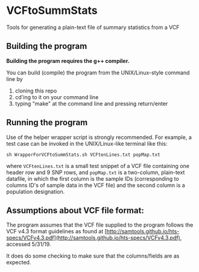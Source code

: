 # VCFtoSummStats

Tools for generating a plain-text file of summary statistics from a VCF

## Building the program

**Building the program requires the g++ compiler.**

You can build (compile) the program from the UNIX/Linux-style command line by
1. cloning this repo
2. cd'ing to it on your command line
3. typing "make" at the command line and pressing return/enter


## Running the program

Use of the helper wrapper script is strongly recommended.  For example, a test case can be invoked in the UNIX/Linux-like terminal like this:

`sh WrapperForVCFtoSummStats.sh VCFtenLines.txt popMap.txt`

where `VCFtenLines.txt` is a small test snippet of a VCF file containing one header row and 9 SNP rows, and `popMap.txt` is a two-column, plain-text datafile, in which the first column is the sample IDs (corresponding to columns ID's of sample data in the VCF file) and the second column is a population designation.

## Assumptions about VCF file format:
The program assumes that the VCF file supplied to the program follows the VCF v4.3 format guidelines as found at [http://samtools.github.io/hts-specs/VCFv4.3.pdf](http://samtools.github.io/hts-specs/VCFv4.3.pdf), accessed 5/31/19.

It does do some checking to make sure that the columns/fields are as expected.


